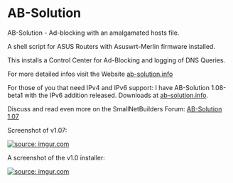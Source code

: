 # AB-Solution
AB-Solution - Ad-blocking with an amalgamated hosts file.

A shell script for ASUS Routers 
with Asuswrt-Merlin firmware installed.

This installs a Control Center for Ad-Blocking
and logging of DNS Queries.

For more detailed infos visit the Website <a href="http://www.ab-solution.info">ab-solution.info</a>

For those of you that need IPv4 and IPv6 support: I have AB-Solution 1.08-beta1 with the IPv6 addition released.
Downloads at <a href="http://www.ab-solution.info">ab-solution.info</a>.

Discuss and read even more on the SmallNetBuilders Forum:
<a href="http://www.snbforums.com/threads/ab-solution-1-07-is-out.31474/">AB-Solution 1.07</a>

Screenshot of v1.07:

<a href="http://i.imgur.com/lvNfRmK.png"><img src="http://i.imgur.com/lvNfRmK.png" title="source: imgur.com" /></a>

A screenshot of the v1.0 installer:

<a href="http://imgur.com/RAnMIBg"><img src="http://i.imgur.com/RAnMIBg.png" title="source: imgur.com" /></a>
